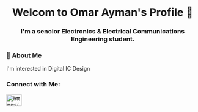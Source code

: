 <h1 align="center">Welcom to Omar Ayman's Profile 👋</h1>
<h3 align="center">I'm a senoior Electronics & Electrical Communications Engineering student. </h3>

### 🚀 About Me
I'm interested in Digital IC Design 


<h3 align="left">Connect with Me:</h3>
<p align="left">
<a href="https://www.linkedin.com/in/omar-ayman-401b931a9/" target="blank"><img align="center" src="https://raw.githubusercontent.com/rahuldkjain/github-profile-readme-generator/master/src/images/icons/Social/linked-in-alt.svg" alt="https://www.linkedin.com/in/omar-ayman-401b931a9/" height="30" width="40" /></a>
</p>



